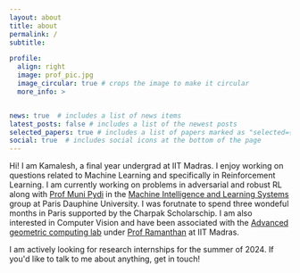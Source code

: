 ```yaml
---
layout: about
title: about
permalink: /
subtitle: 

profile:
  align: right
  image: prof_pic.jpg
  image_circular: true # crops the image to make it circular
  more_info: >


news: true  # includes a list of news items
latest_posts: false # includes a list of the newest posts
selected_papers: true # includes a list of papers marked as "selected={true}"
social: true  # includes social icons at the bottom of the page
---
```


Hi! I am Kamalesh, a final year undergrad at IIT Madras. I enjoy working on questions related to Machine Learning and specifically in Reinforcement Learning. I am currently working on problems in adversarial and robust RL along with [Prof Muni Pydi](https://munisreenivas.github.io/) in the [Machine Intelligence and Learning Systems](https://www.lamsade.dauphine.fr/wp/miles/) group at Paris Dauphine University. I was forutnate to spend three wondeful months in Paris supported by the Charpak Scholarschip. I am also interested in Computer Vision and have been associated with the [Advanced geometric computing lab](https://ed.iitm.ac.in/~raman/agcl/agcl.html) under [Prof Ramanthan](https://ed.iitm.ac.in/~raman/) at IIT Madras. 

I am actively looking for research internships for the summer of 2024. If you'd like to talk to me about anything, get in touch!